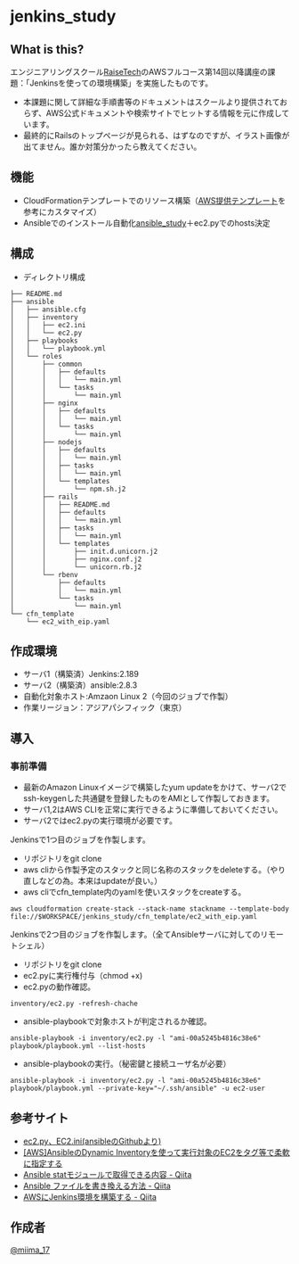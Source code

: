 jenkins_study
====

## What is this?

エンジニアリングスクール[RaiseTech](https://raise-tech.net/)のAWSフルコース第14回以降講座の課題：「Jenkinsを使っての環境構築」を実施したものです。
- 本課題に関して詳細な手順書等のドキュメントはスクールより提供されておらず、AWS公式ドキュメントや検索サイトでヒットする情報を元に作成しています。
- 最終的にRailsのトップページが見られる、はずなのですが、イラスト画像が出てません。誰か対策分かったら教えてください。

## 機能
- CloudFormationテンプレートでのリソース構築（[AWS提供テンプレート](https://s3-ap-northeast-1.amazonaws.com/cloudformation-templates-ap-northeast-1/EIP_With_Association.template)を参考にカスタマイズ）
- Ansibleでのインストール自動化[ansible_study](https://github.com/miima17/ansible_study)＋ec2.pyでのhosts決定

## 構成
- ディレクトリ構成

```
├── README.md
├── ansible
│   ├── ansible.cfg
│   ├── inventory
│   │   ├── ec2.ini
│   │   └── ec2.py
│   ├── playbooks
│   │   └── playbook.yml
│   └── roles
│       ├── common
│       │   ├── defaults
│       │   │   └── main.yml
│       │   └── tasks
│       │       └── main.yml
│       ├── nginx
│       │   ├── defaults
│       │   │   └── main.yml
│       │   └── tasks
│       │       └── main.yml
│       ├── nodejs
│       │   ├── defaults
│       │   │   └── main.yml
│       │   ├── tasks
│       │   │   └── main.yml
│       │   └── templates
│       │       └── npm.sh.j2
│       ├── rails
│       │   ├── README.md
│       │   ├── defaults
│       │   │   └── main.yml
│       │   ├── tasks
│       │   │   └── main.yml
│       │   └── templates
│       │       ├── init.d.unicorn.j2
│       │       ├── nginx.conf.j2
│       │       └── unicorn.rb.j2
│       └── rbenv
│           ├── defaults
│           │   └── main.yml
│           └── tasks
│               └── main.yml
└── cfn_template
    └── ec2_with_eip.yaml
```

## 作成環境

- サーバ1（構築済）Jenkins:2.189
- サーバ2（構築済）ansible:2.8.3
- 自動化対象ホスト:Amzaon Linux 2（今回のジョブで作製）
- 作業リージョン：アジアパシフィック（東京）


## 導入

### 事前準備

- 最新のAmazon Linuxイメージで構築したyum updateをかけて、サーバ2でssh-keygenした共通鍵を登録したものをAMIとして作製しておきます。
- サーバ1,2はAWS CLIを正常に実行できるように準備しておいてください。
- サーバ2ではec2.pyの実行環境が必要です。

Jenkinsで1つ目のジョブを作製します。
- リポジトリをgit clone
- aws cliから作製予定のスタックと同じ名称のスタックをdeleteする。（やり直しなどの為。本来はupdateが良い。）
- aws cliでcfn_template内のyamlを使いスタックをcreateする。
```
aws cloudformation create-stack --stack-name stackname --template-body file://$WORKSPACE/jenkins_study/cfn_template/ec2_with_eip.yaml
```

Jenkinsで2つ目のジョブを作製します。（全てAnsibleサーバに対してのリモートシェル）
- リポジトリをgit clone
- ec2.pyに実行権付与（chmod +x)
- ec2.pyの動作確認。
```
inventory/ec2.py -refresh-chache
```
- ansible-playbookで対象ホストが判定されるか確認。
```
ansible-playbook -i inventory/ec2.py -l "ami-00a5245b4816c38e6" playbook/playbook.yml --list-hosts
```
- ansible-playbookの実行。（秘密鍵と接続ユーザ名が必要）
```
ansible-playbook -i inventory/ec2.py -l "ami-00a5245b4816c38e6" playbook/playbook.yml --private-key="~/.ssh/ansible" -u ec2-user
```

## 参考サイト

- [ec2.py、EC2.ini(ansibleのGithubより)](https://github.com/ansible/ansible/tree/devel/contrib/inventory)
- [[AWS]AnsibleのDynamic Inventoryを使って実行対象のEC2をタグ等で柔軟に指定する](https://dev.classmethod.jp/cloud/aws/ansible-dynamic-inventory-2/)
- [Ansible statモジュールで取得できる内容 - Qiita](https://qiita.com/tiibun/items/02897ef788d21f3f05e0)
- [Ansible ファイルを書き換える方法 - Qiita](https://qiita.com/park-jh/items/8676ec76b8313357194f)
- [AWSにJenkins環境を構築する - Qiita](https://qiita.com/hitomatagi/items/4bf578b46c525fc01514)

## 作成者

[@miima_17](https://twitter.com/miima_17)